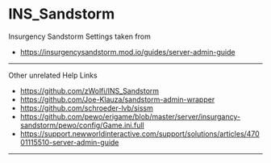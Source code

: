 # INS_Sandstorm

Insurgency Sandstorm Settings taken from
- https://insurgencysandstorm.mod.io/guides/server-admin-guide

---

Other unrelated Help Links
- https://github.com/zWolfi/INS_Sandstorm
- https://github.com/Joe-Klauza/sandstorm-admin-wrapper
- https://github.com/schroeder-lvb/sissm
- https://github.com/pewo/erigame/blob/master/server/insurgancy-sandstorm/pewo/config/Game.ini.full
- https://support.newworldinteractive.com/support/solutions/articles/47001115510-server-admin-guide

---
